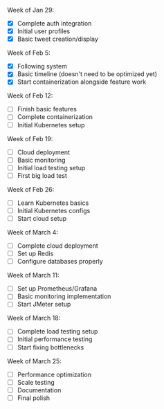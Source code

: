 Week of Jan 29:

- [x] Complete auth integration
- [x] Initial user profiles
- [x] Basic tweet creation/display

Week of Feb 5:

- [x] Following system
- [x] Basic timeline (doesn't need to be optimized yet)
- [x] Start containerization alongside feature work

Week of Feb 12:

- [ ] Finish basic features
- [ ] Complete containerization
- [ ] Initial Kubernetes setup

Week of Feb 19:

- [ ] Cloud deployment
- [ ] Basic monitoring
- [ ] Initial load testing setup
- [ ] First big load test

Week of Feb 26:

- [ ] Learn Kubernetes basics
- [ ] Initial Kubernetes configs
- [ ] Start cloud setup

Week of March 4:

- [ ] Complete cloud deployment
- [ ] Set up Redis
- [ ] Configure databases properly

Week of March 11:

- [ ] Set up Prometheus/Grafana
- [ ] Basic monitoring implementation
- [ ] Start JMeter setup

Week of March 18:

- [ ] Complete load testing setup
- [ ] Initial performance testing
- [ ] Start fixing bottlenecks

Week of March 25:

- [ ] Performance optimization
- [ ] Scale testing
- [ ] Documentation
- [ ] Final polish
